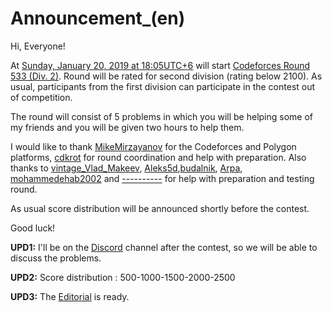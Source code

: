 # Announcement_(en)

Hi, Everyone!

At [Sunday, January 20, 2019 at 18:05UTC+6](https://codeforces.com/https://www.timeanddate.com/worldclock/fixedtime.html?day=20&month=1&year=2019&hour=15&min=5&sec=0&p1=166) will start [Codeforces Round 533 (Div. 2)](https://codeforces.com/contest/1105 "Codeforces Round 533 (Div. 2)"). Round will be rated for second division (rating below 2100). As usual, participants from the first division can participate in the contest out of competition.

The round will consist of 5 problems in which you will be helping some of my friends and you will be given two hours to help them.

I would like to thank [MikeMirzayanov](https://codeforces.com/profile/MikeMirzayanov "Headquarters, MikeMirzayanov") for the Codeforces and Polygon platforms, [cdkrot](https://codeforces.com/profile/cdkrot "Grandmaster cdkrot") for round coordination and help with preparation. Also thanks to [vintage_Vlad_Makeev](https://codeforces.com/profile/vintage_Vlad_Makeev "Master vintage_Vlad_Makeev"), [Aleks5d](https://codeforces.com/profile/Aleks5d "Master Aleks5d"),[budalnik](https://codeforces.com/profile/budalnik "Grandmaster budalnik"), [Arpa](https://codeforces.com/profile/Arpa "Master Arpa"), [mohammedehab2002](https://codeforces.com/profile/mohammedehab2002 "Master mohammedehab2002") and [----------](https://codeforces.com/profile/---------- "Master ----------") for help with preparation and testing round.

As usual score distribution will be announced shortly before the contest. 

Good luck!

**UPD1:** I'll be on the [Discord](https://codeforces.com/blog/entry/52778) channel after the contest, so we will be able to discuss the problems.

**UPD2:** Score distribution : 500-1000-1500-2000-2500 

**UPD3:** The [Editorial](Tutorial_(en).md) is ready.


